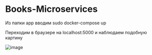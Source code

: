 # Books-Microservices

Из папки app вводим sudo docker-compose up

Переходим в браузере на localhost:5000 и наблюдаем подобную картину

![image](https://github.com/ilyasvet/Books-Microservices/assets/49456780/67a8d79e-e1f7-48a7-afa7-3f3a600f25da)
